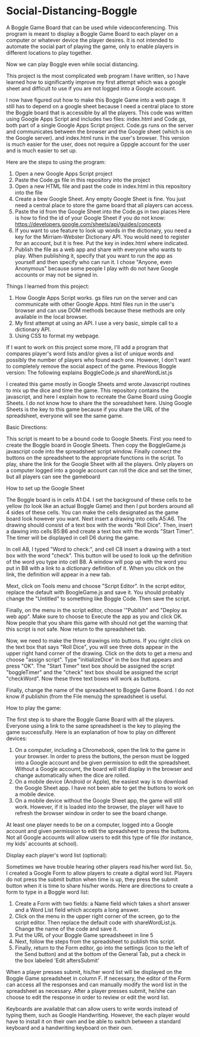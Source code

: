 # Social-Distancing-Boggle
A Boggle Game Board that can be used while videoconferencing.  This program is meant to display a Boggle Game Board to each player on a computer or whatever device the player desires.  It is not intended to automate the social part of playing the game, only to enable players in different locations to play together.

Now we can play Boggle even while social distancing.

This project is the most complicated web program I have written, so I have learned how to significantly improve my first attempt which was a google sheet and difficult to use if you are not logged into a Google account.

I now have figured out how to make this Boggle Game into a web page.  It still has to depend on a google sheet because I need a central place to store the Boggle board that is accessible by all the players.  This code was written using Google Apps Script and includes two files: index.html and Code.gs, both part of a single Google Apps Script project.  Code.gs runs on the server and communicates between the browser and the Google sheet (which is on the Google server). and index.html runs in the user's browser.  This version is much easier for the user, does not require a Gppgle account for the user and is much easier to set up.

Here are the steps to using the program:
1.  Open a new Google Apps Script project
2.  Paste the Code.gs file in this repository into the project
3.  Open a new HTML file and past the code in index.html in this repository into the file
3.  Create a bew Google Sheet.  Any empty Google Sheet is fine.  You just need a central place to store the game board that all players can access.
4.  Paste the id from the Google Sheet into the Code.gs in two places
Here is how to find the id of your Google Sheet if you do not know:
https://developers.google.com/sheets/api/guides/concepts
5.  If you want to use feature to look up words in the dictionary, you need a key for the Mirriam-Webster Dictionary API.
You would need to register for an account, but it is free.  Put the key in index.html where indicated.
6.  Publish the file as a web app and share with everyone who wants to play.  When publishing it, specify that you want to run the
app as yourself and then specify who can run it.  I chose "Anyone, even Anonymous" because some people I play with do not have Google accounts or may not be signed in.

Things I learned from this project:
1.  How Google Apps Script works.  gs files run on the server and can communicate with other Google Apps. html files run in the user's browser and can use DOM methods because these methods are only available in the local browser.
2.  My first attempt at using an API.  I use a very basic, simple call to a dictionary API.
3.  Using CSS to format my webpage.

If I want to work on this project some more, I'll add a program that compares player's word lists and/or gives a list of unique words and possibly the number of players who found each one.  However, I don't want to completely remove the social aspect of the game.
Previous Boggle version:
The following explains BoggleCode.js and shareWordList.js

I created this game mostly in Google Sheets amd wrote Javascript routines to mix up the dice and time the game.  This repository contains the javascript, and here I explain how to recreate the Game Board using Google Sheets.  I do not know how to share the the soreadsheet here.  Using Google Sheets is the key to this game because if you share the URL of the spreadsheet, everyone will see the same game.

Basic Directions:

This script is meant to be a bound code to Google Sheets. First you need to create the Boggle board in Google Sheets.  Then copy the
BoggleGame.js javascript code into the spreadsheet script window.  Finally connect the buttons on the spreadsheet to the appropriate
functions in the script.  To play, share the link for the Google Sheet with all the players.  Only players on a computer logged into a 
google account can roll the dice and set the timer, but all players can see the gameboard

How to set up the Google Sheet

The Boggle board is in cells A1:D4.  I set the background of these cells to be yellow (to look like an actual Boggle Game) and then
I put borders around all 4 sides of these cells.  You can make the cells designated as the game board look however you want.
Next insert a drawing into cells A5:A6.  The drawing should consist of a text box with the words "Roll Dice". 
Then, insert a dawing into cells B5:B6 and create a text box with the words "Start Timer".  The timer will be displayed in cell D6
during the game.

In cell A8, I typed "Word to check:", and cell C8 insert a drawing with a text box with the word "check".  This button will be used to
look up the definition of the word you type into cell B8.  A window will pop up with the word you put in B8 with a link to a dictionary
definition of it.  When you click on the link, the definition will appear in a new tab.

Mext, click on Tools menu and choose "Script Editor".  In the script editor, replace the default with BoogleGame.js and save it.  You
should probably change the "Untitled" to something like Boggle Code. Then save the script. 

Finally, on the menu in the script editor, choose '"Publlsh" and "Deploy as web app".  Make sure to choose to Execute the app as you
and click OK.  Now  people that you share this game with should not get the warning that this script is not safe. Now return to the 
spreadsheet tab.

Now, we need to make the three drawings into buttons.  If you right click on the text box that says "Roll Dice", you will see three
dots appear in the upper right hand corner of the drawing.  Click on the dots to get a menu and choose "assign script". Type
 "initializeDice" in the box that appears and press "OK".  The "Start Timer" text box should be assigned the script "boggleTimer"
 and the "check" text box should be assigned the script "checkWord".  Now these three text boxes will work as buttons. 

Finally, change the name of the spreadsheet to Boggle Game Board.  I do not know if publishin (from the File menu)g the spreadsheet is useful.

How to play the game:

The first step is to share the Boggle Game Board with all the players.  Everyone using a link to the same spreadsheet is the key to playing the game successfully.  Here is an explanation of how to play on different devices:
1.  On a computer, including a Chromebook, open the link to the game in your browser.  In order to press the buttons, the person must be logged into a Google account and be given permission to edit the spreadsheet.  Without a Google accoumt, the board will still display in the browser and change automatically when the dice are rolled.
2.  On a mobile device (Android or Apple), the easiest way is to download the Google Sheet app.  I have not been able to get the buttons to work on a mobile device. 
3.  On a mobile device without the Google Sheet app, the game will still work.  However, if it is loaded into the browser, the player will have to refresh the browser window in order to see the board change.

At least one player needs to be on a computer, logged into a Google account and given permission to edit the spreadsheet to press the buttons.  Not all Google accounts will allow users to edit this type of file (for instance, my kids' accounts at school).  

Display each player's word list (optional):

Sometimes we have trouble hearing other players read his/her word list.  So, I created a Google Form to allow players to create a 
digital word list.  Players do not press the submit button when time is up, they press the submit button when it is time to share
his/her words.  Here are directions to create a form to type in a Boggle word list:
1.  Create a Form with two fields: a Name field which takes a short answer and a Word List field which accepts a long answer.
2.  Click on the menu in the upper right corner of the screen, go to the script editor.  Then replace the default code with 
shareWordList.js.  Change the name of the code and save it. 
4.  Put the URL of your Boggle Game spreadsheeet in line 5
5.  Next, follow the steps from the spreadsheet to publish this script.
6.  Finally, return to the Form editor, go into the settings (icon to the left of the Send button) and at the bottom of the General
Tab, put a check in the box labeled 'Edit aftersSubmit'

When a player presses submit, his/her word list will be displayed on the Boggle Game spreadsheet in column F.  If necessary, the editor of the Form can access all the responses and can manually modify the word list in the spreadsheet as necessary.  After a player presses submit, he/she can choose to edit the response in order to review or edit the word list.

Keyboards are available that can allow users to write words instead of typing them, such as Google Handwriting.  However, the each 
player would have to install it on their own and be able to switch between a standard keyboard and a handwriting keyboard on their own.
